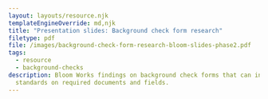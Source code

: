 ```yaml
---
layout: layouts/resource.njk
templateEngineOverride: md,njk
title: "Presentation slides: Background check form research"
filetype: pdf
file: /images/background-check-form-research-bloom-slides-phase2.pdf
tags:
  - resource
  - background-checks
description: Bloom Works findings on background check forms that can inform
  standards on required documents and fields.
---
```

